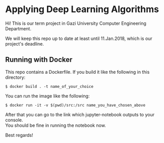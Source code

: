 # Applying Deep Learning Algorithms

Hi! This is our term project in Gazi University Computer Engineering Department.

We will keep this repo up to date at least until 11.Jan.2018, which is our project's deadline.

## Running with Docker

This repo contains a Dockerfile. If you build it like the following in this directory:
```
$ docker build . -t name_of_your_choice
```

You can run the image like the following:
```
$ docker run -it -v $(pwd)/src:/src name_you_have_chosen_above
```

After that you can go to the link which jupyter-notebook outputs to your console.  
You should be fine in running the notebook now.

Best regards!  

